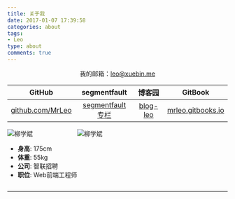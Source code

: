 ```yaml
---
title: 关于我
date: 2017-01-07 17:39:58
categories: about
tags: 
- Leo
type: about
comments: true
---
```


<div style="text-align:center;">
	我的邮箱：<a href="mailto:leo@xuebin.me">leo@xuebin.me</a>
</div>

|                    GitHub                    |                       segmentfault                        |                    博客园                    |                            GitBook                            |
| :------------------------------------------: | :-------------------------------------------------------: | :------------------------------------------: | :-----------------------------------------------------------: |
| [github.com/MrLeo](https://github.com/MrLeo) | [segmentfault 专栏](https://segmentfault.com/blog/mr-leo) | [blog-leo](https://www.cnblogs.com/blog-leo) | [mrleo.gitbooks.io](https://mrleo.gitbooks.io/books/content/) |


<div style="display:flex;white-space:nowrap;flex-wrap:nowrap;">
	<div>
		<picture>
			<source srcset="https://image.xuebin.me/name.webp" type="image/webp">
			<source srcset="https://image.xuebin.me/name.png" type="image/png"> 
			<img src="https://image.xuebin.me/name.png" alt="柳学斌">
		</picture>
		<ul style="white-space:nowrap;">
			<li><strong>身高</strong>: 175cm</li>
			<li><strong>体重</strong>: 55kg</li>
			<li><strong>公司</strong>: 智联招聘</li>
			<li><strong>职位</strong>: Web前端工程师</li>
		</ul>
	</div>
	<picture>
		<source srcset="https://image.xuebin.me/me.webp" type="image/webp">
		<source srcset="https://image.xuebin.me/me.jpg" type="image/jpeg"> 
		<img src="https://image.xuebin.me/me.jpg" alt="柳学斌">
	</picture>
</div>


---

